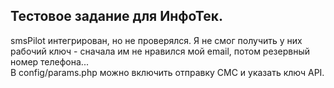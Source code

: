 ## Тестовое задание для ИнфоТек.
smsPilot интегрирован, но не проверялся. Я не смог получить у них рабочий ключ - сначала им не нравился мой email, потом резервный номер телефона...<br>
В config/params.php можно включить отправку СМС и указать ключ API.

